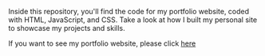 Inside this repository, you'll find the code for my portfolio website, coded with HTML, JavaScript, and CSS.
Take a look at how I built my personal site to showcase my projects and skills.

If you want to see my portfolio website, please click [here](https://ricardo-marques-digital-cv.streamlit.app/)
